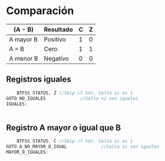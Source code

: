 # Comparación


| (A - B)   | Resultado | C   | Z   |
| --------- | --------- | --- | --- |
| A mayor B | Positivo  | 1   | 0   |
| A = B     | Cero      | 1   | 1   |
| A menor B | Negativo  | 0   | 0   |
## Registros iguales
```c
	BTFSS STATUS, Z //Skip if Set, Salta si es 1
GOTO NO_IGUALES				//Salta si son iguales
IGUALES:
	
```

## Registro A mayor o igual que B
```c
	BTFSS STATUS, C //Skip if Set, Salta si es 1
GOTO A_NO_MAYOR_O_IGUAL				//Salta si son iguales
MAYOR_O_IGUALES:
	
```